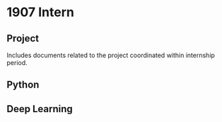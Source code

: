 # 1907 Intern

## Project
Includes documents related to the project coordinated within internship period.

## Python

## Deep Learning
